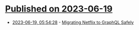 # [Published on 2023-06-19](index.md)

* [2023-06-19, 05:54:28](https://lobste.rs/s/oxqicy/migrating_netflix_graphql_safely) - [Migrating Netflix to GraphQL Safely](https://netflixtechblog.com/migrating-netflix-to-graphql-safely-8e1e4d4f1e72)
